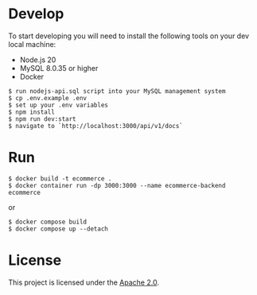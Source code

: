 # Develop

To start developing you will need to install the following tools on your dev local machine:

- Node.js 20
- MySQL 8.0.35 or higher
- Docker

```
$ run nodejs-api.sql script into your MySQL management system
$ cp .env.example .env
$ set up your .env variables
$ npm install
$ npm run dev:start
$ navigate to `http://localhost:3000/api/v1/docs`
```

# Run

```
$ docker build -t ecommerce .
$ docker container run -dp 3000:3000 --name ecommerce-backend ecommerce
```

or

```
$ docker compose build
$ docker compose up --detach
```

# License

This project is licensed under the [Apache 2.0](LICENSE).

